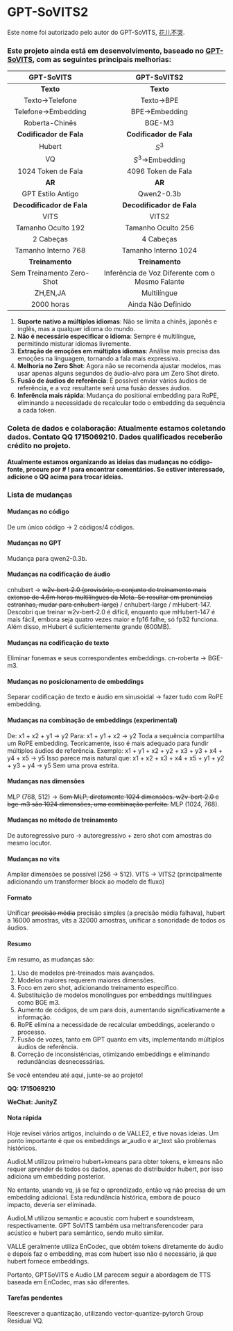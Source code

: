# GPT-SoVITS2

Este nome foi autorizado pelo autor do GPT-SoVITS, [花儿不哭](https://space.bilibili.com/5760446?spm_id_from=333.337.0.0).
### Este projeto ainda está em desenvolvimento, baseado no [GPT-SoVITS](https://github.com/RVC-Boss/GPT-SoVITS), com as seguintes principais melhorias:
|GPT-SoVITS|GPT-SoVITS2|
|:----:|:----:|
|**Texto**|**Texto**|
|Texto->Telefone|Texto->BPE|
|Telefone->Embedding|BPE->Embedding|
|Roberta-Chinês|BGE-M3|
|**Codificador de Fala**|**Codificador de Fala**|
|Hubert|$S^3$|
|VQ|$S^3$->Embedding|
|1024 Token de Fala|4096 Token de Fala|
|**AR**|**AR**|
|GPT Estilo Antigo|Qwen2-0.3b|
|**Decodificador de Fala**|**Decodificador de Fala**|
|VITS|VITS2|
|Tamanho Oculto 192|Tamanho Oculto 256|
|2 Cabeças|4 Cabeças|
|Tamanho Interno 768|Tamanho Interno 1024|
|**Treinamento**|**Treinamento**|
|Sem Treinamento Zero-Shot|Inferência de Voz Diferente com o Mesmo Falante|
|ZH,EN,JA|Multilíngue|
|2000 horas|Ainda Não Definido|

1. **Suporte nativo a múltiplos idiomas**: Não se limita a chinês, japonês e inglês, mas a qualquer idioma do mundo.
2. **Não é necessário especificar o idioma**: Sempre é multilíngue, permitindo misturar idiomas livremente.
3. **Extração de emoções em múltiplos idiomas**: Análise mais precisa das emoções na linguagem, tornando a fala mais expressiva.
4. **Melhoria no Zero Shot**: Agora não se recomenda ajustar modelos, mas usar apenas alguns segundos de áudio-alvo para um Zero Shot direto.
5. **Fusão de áudios de referência**: É possível enviar vários áudios de referência, e a voz resultante será uma fusão desses áudios.
6. **Inferência mais rápida**: Mudança do positional embedding para RoPE, eliminando a necessidade de recalcular todo o embedding da sequência a cada token.

### **Coleta de dados e colaboração**: Atualmente estamos coletando dados. Contato QQ 1715069210. Dados qualificados receberão crédito no projeto.

#### Atualmente estamos organizando as ideias das mudanças no código-fonte, procure por # ! para encontrar comentários. Se estiver interessado, adicione o QQ acima para trocar ideias.

### Lista de mudanças

#### Mudanças no código
De um único código -> 2 códigos/4 códigos.
#### Mudanças no GPT
Mudança para qwen2-0.3b.
#### Mudanças na codificação de áudio
cnhubert -> ~~w2v-bert-2.0 (provisório, o conjunto de treinamento mais extenso de 4.6m horas multilíngues da Meta. Se resultar em pronúncias estranhas, mudar para cnhubert-large)~~ / cnhubert-large / mHubert-147.
Descobri que treinar w2v-bert-2.0 é difícil, enquanto que mHubert-147 é mais fácil, embora seja quatro vezes maior e fp16 falhe, só fp32 funciona. Além disso, mHubert é suficientemente grande (600MB).
#### Mudanças na codificação de texto
Eliminar fonemas e seus correspondentes embeddings.
cn-roberta -> BGE-m3.
#### Mudanças no posicionamento de embeddings
Separar codificação de texto e áudio em sinusoidal -> fazer tudo com RoPE embedding.
#### Mudanças na combinação de embeddings (experimental)
De:
x1 + x2 + y1 -> y2
Para:
x1 + y1 + x2 -> y2
Toda a sequência compartilha um RoPE embedding.
Teoricamente, isso é mais adequado para fundir múltiplos áudios de referência.
Exemplo:
x1 + y1 + x2 + y2 + x3 + y3 + x4 + y4 + x5 -> y5
Isso parece mais natural que:
x1 + x2 + x3 + x4 + x5 + y1 + y2 + y3 + y4 -> y5
Sem uma prova estrita.
#### Mudanças nas dimensões
MLP (768, 512) -> ~~Sem MLP, diretamente 1024 dimensões. w2v-bert-2.0 e bge-m3 são 1024 dimensões, uma combinação perfeita.~~ MLP (1024, 768).
#### Mudanças no método de treinamento
De autoregressivo puro -> autoregressivo + zero shot com amostras do mesmo locutor.
#### Mudanças no vits
Ampliar dimensões se possível (256 -> 512). VITS -> VITS2 (principalmente adicionando um transformer block ao modelo de fluxo)
#### Formato
Unificar ~~precisão média~~ precisão simples (a precisão média falhava), hubert a 16000 amostras, vits a 32000 amostras, unificar a sonoridade de todos os áudios.
#### Resumo
Em resumo, as mudanças são:
1. Uso de modelos pré-treinados mais avançados.
2. Modelos maiores requerem maiores dimensões.
3. Foco em zero shot, adicionando treinamento específico.
4. Substituição de modelos monolíngues por embeddings multilíngues como BGE m3.
5. Aumento de códigos, de um para dois, aumentando significativamente a informação.
6. RoPE elimina a necessidade de recalcular embeddings, acelerando o processo.
7. Fusão de vozes, tanto em GPT quanto em vits, implementando múltiplos áudios de referência.
8. Correção de inconsistências, otimizando embeddings e eliminando redundâncias desnecessárias.

Se você entendeu até aqui, junte-se ao projeto!

**QQ: 1715069210**

**WeChat: JunityZ**

#### Nota rápida
Hoje revisei vários artigos, incluindo o de VALLE2, e tive novas ideias. Um ponto importante é que os embeddings ar_audio e ar_text são problemas históricos.

AudioLM utilizou primeiro hubert+kmeans para obter tokens, e kmeans não requer aprender de todos os dados, apenas do distribuidor hubert, por isso adiciona um embedding posterior.

No entanto, usando vq, já se fez o aprendizado, então vq não precisa de um embedding adicional. Esta redundância histórica, embora de pouco impacto, deveria ser eliminada.

AudioLM utilizou semantic e acoustic com hubert e soundstream, respectivamente. GPT SoVITS também usa meltransferencoder para acústico e hubert para semântico, sendo muito similar.

VALLE geralmente utiliza EnCodec, que obtém tokens diretamente do áudio e depois faz o embedding, mas com hubert isso não é necessário, já que hubert fornece embeddings.

Portanto, GPTSoVITS e Audio LM parecem seguir a abordagem de TTS baseada em EnCodec, mas são diferentes.

#### Tarefas pendentes
Reescrever a quantização, utilizando vector-quantize-pytorch Group Residual VQ.
